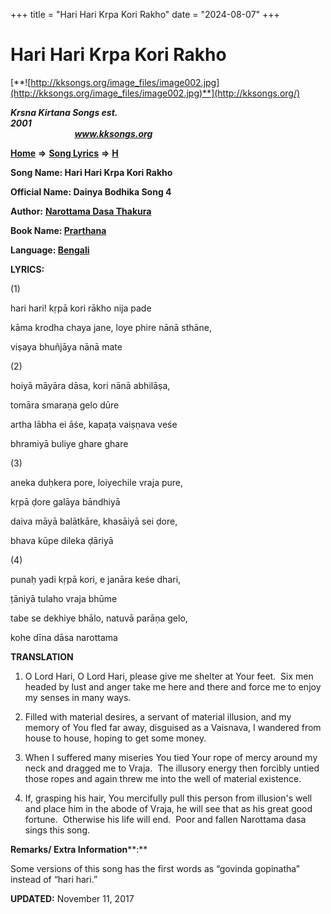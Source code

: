 +++
title = "Hari Hari Krpa Kori Rakho"
date = "2024-08-07"
+++

# Hari Hari Krpa Kori Rakho
[**![http://kksongs.org/image_files/image002.jpg](http://kksongs.org/image_files/image002.jpg)**](http://kksongs.org/)

**_Krsna Kirtana Songs est. 2001_**                                                                                                                                                 **_www.kksongs.org_**

**[Home](http://kksongs.org/)** **⇒** **[Song Lyrics](http://kksongs.org/lyrics.html)** **⇒** **[H](http://kksongs.org/songs/song_h.html)**

**Song Name: Hari Hari Krpa Kori Rakho**

**Official Name: Dainya Bodhika Song 4**

**Author:** [**Narottama Dasa Thakura**](http://kksongs.org/authors/list/narottama.html)

**Book Name: [Prarthana](http://kksongs.org/authors/literature/prarthana.html)**

**Language: [Bengali](http://kksongs.org/language/list/bengali.html)**

**LYRICS:**

(1)

hari hari! kṛpā kori rākho nija pade

kāma krodha chaya jane, loye phire nānā sthāne,

viṣaya bhuñjāya nānā mate

(2)

hoiyā māyāra dāsa, kori nānā abhilāṣa,

tomāra smaraṇa gelo dūre

artha lābha ei āśe, kapaṭa vaiṣṇava veśe

bhramiyā buliye ghare ghare

(3)

aneka duḥkera pore, loiyechile vraja pure,

kṛpā ḍore galāya bāndhiyā

daiva māyā balātkāre, khasāiyā sei ḍore,

bhava kūpe dileka ḍāriyā

(4)

punaḥ yadi kṛpā kori, e janāra keśe dhari,

ṭāniyā tulaho vraja bhūme

tabe se dekhiye bhālo, natuvā parāṇa gelo,

kohe dīna dāsa narottama

**TRANSLATION**

1) O Lord Hari, O Lord Hari, please give me shelter at Your feet.  Six men headed by lust and anger take me here and there and force me to enjoy my senses in many ways. 

2) Filled with material desires, a servant of material illusion, and my memory of You fled far away, disguised as a Vaisnava, I wandered from house to house, hoping to get some money. 

3) When I suffered many miseries You tied Your rope of mercy around my neck and dragged me to Vraja.  The illusory energy then forcibly untied those ropes and again threw me into the well of material existence. 

4) If, grasping his hair, You mercifully pull this person from illusion's well and place him in the abode of Vraja, he will see that as his great good fortune.  Otherwise his life will end.  Poor and fallen Narottama dasa sings this song.

**Remarks/ Extra Information****:**

Some versions of this song has the first words as “govinda gopinatha” instead of “hari hari.”

**UPDATED:** November 11, 2017